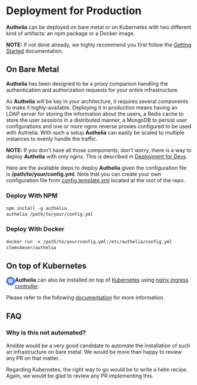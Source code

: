 # Deployment for Production

**Authelia** can be deployed on bare metal or on Kubernetes with two
different kind of artifacts: an npm package or a Docker image.

**NOTE:** If not done already, we highly recommend you first follow the
[Getting Started] documentation.

## On Bare Metal

**Authelia** has been designed to be a proxy companion handling the 
authentication and authorization requests for your entire infrastructure.

As **Authelia** will be key in your architecture, it requires several
components to make it highly-available. Deploying it in production means having an LDAP server for storing the information about the users, a Redis cache to store the user sessions in a distributed manner, a
MongoDB to persist user configurations and one or more nginx reverse proxies configured to be used with Authelia. With such a setup **Authelia** can easily be scaled to multiple instances to evenly handle the traffic.

**NOTE:** If you don't have all those components, don't worry, there is a way to deploy **Authelia** with only nginx. This is described in [Deployment for Devs].

Here are the available steps to deploy **Authelia** given 
the configuration file is **/path/to/your/config.yml**. Note that you can
create your own configuration file from [config.template.yml] located at
the root of the repo.

### Deploy With NPM

    npm install -g authelia
    authelia /path/to/your/config.yml

### Deploy With Docker

    docker run -v /path/to/your/config.yml:/etc/authelia/config.yml clems4ever/authelia

## On top of Kubernetes

<img src="/images/kube-logo.png" width="24" align="left">

**Authelia** can also be installed on top of [Kubernetes] using
[nginx ingress controller](https://github.com/kubernetes/ingress-nginx).

Please refer to the following [documentation](../example/kube/README.md)
for more information.

## FAQ

### Why is this not automated?

Ansible would be a very good candidate to automate the installation of such
an infrastructure on bare metal. We would be more than happy to review any PR on that matter.

Regarding Kubernetes, the right way to go would be to write a helm recipe.
Again, we would be glad to review any PR implementing this.



[config.template.yml]: ../config.template.yml
[Getting Started]: ./getting-started.md
[Deployment for Devs]: ./deployment-dev.md
[Kubernetes]: https://kubernetes.io/

